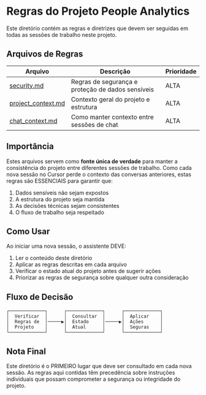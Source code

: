 # Regras do Projeto People Analytics

Este diretório contém as regras e diretrizes que devem ser seguidas em todas as sessões de trabalho neste projeto.

## Arquivos de Regras

| Arquivo | Descrição | Prioridade |
|---------|-----------|------------|
| [security.md](security.md) | Regras de segurança e proteção de dados sensíveis | ALTA |
| [project_context.md](project_context.md) | Contexto geral do projeto e estrutura | ALTA |
| [chat_context.md](chat_context.md) | Como manter contexto entre sessões de chat | ALTA |

## Importância

Estes arquivos servem como **fonte única de verdade** para manter a consistência do projeto entre diferentes sessões de trabalho. Como cada nova sessão no Cursor perde o contexto das conversas anteriores, estas regras são ESSENCIAIS para garantir que:

1. Dados sensíveis não sejam expostos
2. A estrutura do projeto seja mantida
3. As decisões técnicas sejam consistentes
4. O fluxo de trabalho seja respeitado

## Como Usar

Ao iniciar uma nova sessão, o assistente DEVE:

1. Ler o conteúdo deste diretório
2. Aplicar as regras descritas em cada arquivo
3. Verificar o estado atual do projeto antes de sugerir ações
4. Priorizar as regras de segurança sobre qualquer outra consideração

## Fluxo de Decisão

```
┌─────────────┐      ┌─────────────┐      ┌─────────────┐
│  Verificar  │      │  Consultar  │      │  Aplicar    │
│  Regras de  │─────▶│  Estado     │─────▶│  Ações      │
│  Projeto    │      │  Atual      │      │  Seguras    │
└─────────────┘      └─────────────┘      └─────────────┘
```

## Nota Final

Este diretório é o PRIMEIRO lugar que deve ser consultado em cada nova sessão. As regras aqui contidas têm precedência sobre instruções individuais que possam comprometer a segurança ou integridade do projeto. 